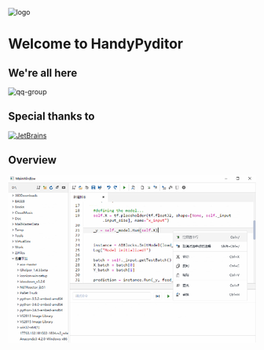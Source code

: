 ![logo](https://raw.githubusercontent.com/NaBian/HandyControl/master/Resources/icon.png)

# Welcome to HandyPyditor

## We're all here

![qq-group](https://raw.githubusercontent.com/NaBian/HandyControl/master/Resources/qq-group.png)

## Special thanks to

[![JetBrains](https://raw.githubusercontent.com/NaBian/HandyControl/master/Resources/resharper_logo.png)](https://www.jetbrains.com/?from=HandyControl)

## Overview

![Overview](https://raw.githubusercontent.com/HandyOrg/HandyPyditor/master/Resources/Overview.png)